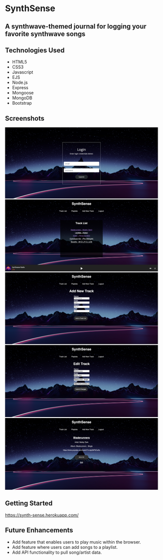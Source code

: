 # SynthSense

## A synthwave-themed journal for logging your favorite synthwave songs

## Technologies Used
* HTML5
* CSS3
* Javascript
* EJS
* Node.js
* Express
* Mongoose
* MongoDB
* Bootstrap


## Screenshots
<img src="readme-images/login.png" alt="Login Page"/>
<img src="readme-images/index.png" alt="Home Page"/>
<img src="readme-images/new.png" alt="New Page"/>
<img src="readme-images/edit.png" alt="Edit Page"/>
<img src="readme-images/show.png" alt="Show Page"/>

## Getting Started
https://synth-sense.herokuapp.com/

## Future Enhancements
* Add feature that enables users to play music within the browser.
* Add feature where users can add songs to a playlist.
* Add API functionality to pull song/artist data.
